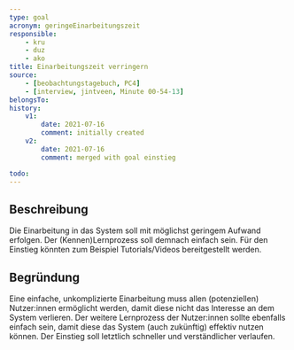 ```yaml
---
type: goal
acronym: geringeEinarbeitungszeit
responsible: 
    - kru
    - duz
    - ako
title: Einarbeitungszeit verringern
source:
    - [beobachtungstagebuch, PC4]
    - [interview, jintveen, Minute 00-54-13]
belongsTo:
history:
    v1:
        date: 2021-07-16
        comment: initially created
    v2:
        date: 2021-07-16
        comment: merged with goal einstieg

todo: 
---
```


## Beschreibung

Die Einarbeitung in das System soll mit möglichst geringem Aufwand erfolgen. Der (Kennen)Lernprozess soll demnach einfach sein. Für den Einstieg könnten zum Beispiel Tutorials/Videos bereitgestellt werden.

## Begründung

Eine einfache, unkomplizierte Einarbeitung muss allen (potenziellen) Nutzer:innen ermöglicht werden, damit diese nicht das Interesse an dem System verlieren. Der weitere Lernprozess der Nutzer:innen sollte ebenfalls einfach sein, damit diese das System (auch zukünftig) effektiv nutzen können. Der Einstieg soll letztlich schneller und verständlicher verlaufen.